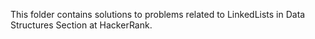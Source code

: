 This folder contains solutions to problems related to LinkedLists in Data Structures Section at HackerRank.
